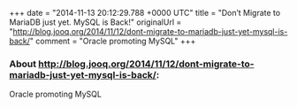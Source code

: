 +++
date = "2014-11-13 20:12:29.788 +0000 UTC"
title = "Don’t Migrate to MariaDB just yet. MySQL is Back!"
originalUrl = "http://blog.jooq.org/2014/11/12/dont-migrate-to-mariadb-just-yet-mysql-is-back/"
comment = "Oracle promoting MySQL"
+++

### About http://blog.jooq.org/2014/11/12/dont-migrate-to-mariadb-just-yet-mysql-is-back/:

Oracle promoting MySQL

